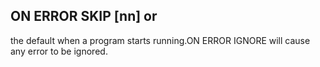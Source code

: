 ## ON ERROR SKIP [nn] or

the default when a program starts running.ON ERROR IGNORE will cause any error to be ignored.